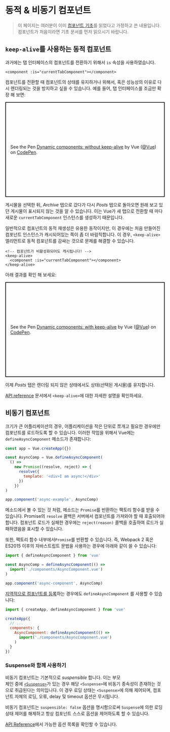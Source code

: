 # 동적 & 비동기 컴포넌트

> 이 페이지는 여러분이 이미 [컴포넌트 기초](component-basics.md)를 읽었다고 가정하고 쓴 내용입니다. 컴포넌트가 처음이라면 기초 문서를 먼저 읽으시기 바랍니다.

## `keep-alive`를 사용하는 동적 컴포넌트

과거에는 탭 인터페이스의 컴포넌트를 전환하기 위해서 `is` 속성을 사용하였습니다.

```vue-html
<component :is="currentTabComponent"></component>
```

컴포넌트를 전환할 때 컴포넌트의 상태를 유지하거나 위해서, 혹은 성능상의 이유로 다시 렌더링되는 것을 방지하고 싶을 수 있습니다. 예를 들어, 탭 인터페이스를 조금만 확장 해 보면:


<p class="codepen" data-height="300" data-theme-id="39028" data-default-tab="html,result" data-user="Vue" data-slug-hash="jOPjZOe" data-editable="true" style="height: 300px; box-sizing: border-box; display: flex; align-items: center; justify-content: center; border: 2px solid; margin: 1em 0; padding: 1em;" data-pen-title="Dynamic components: without keep-alive">   <span>See the Pen <a href="https://codepen.io/team/Vue/pen/jOPjZOe">   Dynamic components: without keep-alive</a> by Vue (<a href="https://codepen.io/Vue">@Vue</a>)   on <a href="https://codepen.io">CodePen</a>.</span> </p>

게시물을 선택한 뒤, *Archive*  탭으로 갔다가 다시 *Posts* 탭으로 돌아오면 원래 보고 있던 게시물이 표시되지 않는 것을 알 수 있습니다. 이는 Vue가 새 탭으로 전환할 때 마다 새로운 `currentTabComponent` 인스턴스를 생성하기 때문입니다.

일반적으로 컴포넌트의 동적 재생성은 유용한 동작이지만, 이 경우에는 처음 만들어진 컴포넌트 인스턴스가 캐시되어있는 쪽이 좀 더 바람직합니다. 이 경우, `<keep-alive>` 엘리먼트로 동적 컴포넌트를 감싸는 것으로 문제를 해결할 수 있습니다.

```vue-html
<!-- 컴포넌트가 비활성화되어도 캐시됩니다! -->
<keep-alive>
  <component :is="currentTabComponent"></component>
</keep-alive>
```

아래 결과를 확인 해 보세요:


<p class="codepen" data-height="300" data-theme-id="39028" data-default-tab="html,result" data-user="Vue" data-slug-hash="VwLJQvP" data-editable="true" style="height: 300px; box-sizing: border-box; display: flex; align-items: center; justify-content: center; border: 2px solid; margin: 1em 0; padding: 1em;" data-pen-title="Dynamic components: with keep-alive">   <span>See the Pen <a href="https://codepen.io/team/Vue/pen/VwLJQvP">   Dynamic components: with keep-alive</a> by Vue (<a href="https://codepen.io/Vue">@Vue</a>)   on <a href="https://codepen.io">CodePen</a>.</span> </p>

이제 *Posts* 탭은 렌더링 되지 않은 상태에서도 상태(선택된 게시물)를 유지합니다.

[API reference](../api/built-in-components.html#keep-alive) 문서에서 `<keep-alive>`에 대한 자세한 설명을 확인하세요.

## 비동기 컴포넌트

크기가 큰 어플리케이션의 경우, 어플리케이션을 작은 단위로 쪼개고 필요한 경우에만 컴포넌트를 로드하도록 할 수 있습니다. 이러한 작업을 위해서 Vue에는 `defineAsyncComponent` 메소드가 존재합니다:

```js
const app = Vue.createApp({})

const AsyncComp = Vue.defineAsyncComponent(
  () =>
    new Promise((resolve, reject) => {
      resolve({
        template: '<div>I am async!</div>'
      })
    })
)

app.component('async-example', AsyncComp)
```

메소드에서 볼 수 있는 것 처럼, 메소드는 `Promise`를 반환하는 팩토리 함수를 받을 수 있습니다. Promise의 `resolve` 콜백은 서버에서 컴포넌트를 가져와야 할 때 호출되어야 합니다. 컴포넌트 로드가 실패한 경우에는 `reject(reason)` 콜백을 호출하여 로드가 실패하였음을 표시할 수 있습니다.

또한, 팩토리 함수 내부에서`Promise`를 반환할 수 있습니다. 즉, Webpack 2 혹은 ES2015 이후의 자바스트립트 문법을 사용하는 경우에 아래와 같이 쓸 수 있습니다:

```js
import { defineAsyncComponent } from 'vue'

const AsyncComp = defineAsyncComponent(() =>
  import('./components/AsyncComponent.vue')
)

app.component('async-component', AsyncComp)
```

 [지역적으로 컴포넌트를 등록](component-registration.html#local-registration)하는 경우에도 `defineAsyncComponent` 를 사용할 수 있습니다:

```js
import { createApp, defineAsyncComponent } from 'vue'

createApp({
  // ...
  components: {
    AsyncComponent: defineAsyncComponent(() =>
      import('./components/AsyncComponent.vue')
    )
  }
})
```

### Suspense와 함께 사용하기

비동기 컴포넌트는 기본적으로 *suspensible* 합니다. 이는 부모 <br>체인 중에 [`<Suspense>`](TODO)가 있는 경우 해당 `<Suspense>`에 비동기 종속성이 존재하는 것으로 취급된다는 의미입니다. 이 경우 로딩 상태는 `<Suspense>`에 의해 제어되며, 컴포넌트 자체의 로딩, 오류, delay 및 timeout 옵션은 무시됩니다.

비동기 컴포넌트는 `suspensible: false` 옵션을 명시함으로써 `Suspense`에 의한 로딩 상태 제어를 해제하고 항상 컴포넌트 스스로 옵션을 제어하도록 할 수 있습니다.

[API Reference](../api/global-api.html#arguments-4)에서 가능한 옵션 목록을 확인할 수 있습니다.
